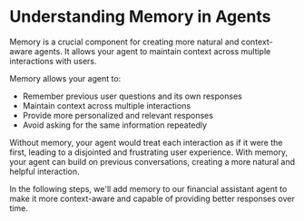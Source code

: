 # Understanding Memory in Agents

Memory is a crucial component for creating more natural and context-aware agents. It allows your agent to maintain context across multiple interactions with users.

Memory allows your agent to:

- Remember previous user questions and its own responses
- Maintain context across multiple interactions
- Provide more personalized and relevant responses
- Avoid asking for the same information repeatedly

Without memory, your agent would treat each interaction as if it were the first, leading to a disjointed and frustrating user experience. With memory, your agent can build on previous conversations, creating a more natural and helpful interaction.

In the following steps, we'll add memory to our financial assistant agent to make it more context-aware and capable of providing better responses over time.
